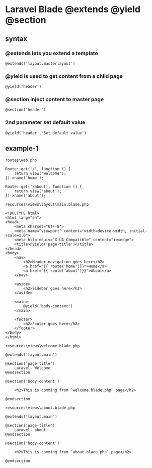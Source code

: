 # Laravel Blade @extends @yield @section
## syntax

### @extends lets you extend a template
```
@extends('layout.masterlayout')
```

### @yield is used to get content from a child page
```
@yield('header')
```

### @section inject content to master page
```
@section('header')
```

### 2nd parameter set default value
```
@yield('header','Set default value')
```

## example-1
`routes\web.php`
```
Route::get('/', function () {
    return view('welcome');
})->name('home');

Route::get('/about', function () {
    return view('about');
})->name('about');
```

`resources\views\layout\main.blade.php`
```
<!DOCTYPE html>
<html lang="en">
<head>
    <meta charset="UTF-8">
    <meta name="viewport" content="width=device-width, initial-scale=1.0">
    <meta http-equiv="X-UA-Compatible" content="ie=edge">
    <title>@yield('page-title')</title>
</head>
<body>
    <nav>
        <h2>Header navigation goes here</h2>
        <a href="{{ route('home')}}">Home</a>
        <a href="{{ route('about')}}">About</a>
    </nav>

    <aside>
        <h2>Sidebar goes here</h2>
    </aside>

    <main>
        @yield('body-content')
    </main>

    <footer>
        <h2>Footer goes here</h2>
    </footer>
</body>
</html>
```

`resources\views\welcome.blade.php`
```
@extends('layout.main')

@section('page-title')
    Laravel- Welcome
@endsection

@section('body-content')

    <h2>This is comming from `welcome.blade.php` page</h2>

@endsection
```

`resources\views\about.blade.php`
```
@extends('layout.main')

@section('page-title')
    Laravel- about
@endsection

@section('body-content')

    <h2>This is comming from `about.blade.php` page</h2>

@endsection
```


